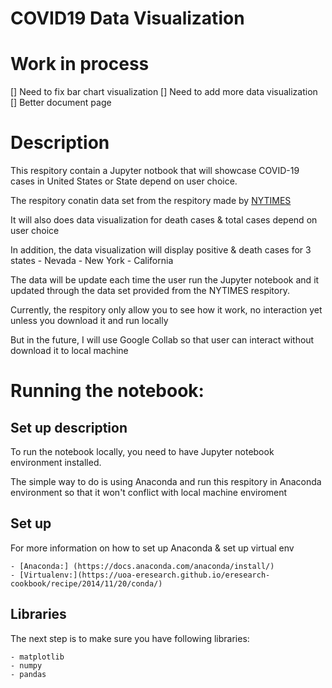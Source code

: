 # COVID19 Data Visualization

# Work in process

[] Need to fix bar chart visualization
[] Need to add more data visualization
[] Better document page

# Description

This respitory contain a Jupyter notbook that will showcase COVID-19 cases in United States or State depend on user choice. 

The respitory conatin data set from the respitory made by [NYTIMES](https://github.com/nytimes/covid-19-data)

It will also does data visualization for death cases & total cases depend on user choice 

In addition, the data visualization will display positive & death cases for 3 states
    - Nevada
    - New York 
    - California

The data will be update each time the user run the Jupyter notebook and it updated through the data set provided from the NYTIMES respitory.

Currently, the respitory only allow you to see how it work, no interaction yet unless you download it and run locally

But in the future, I will use Google Collab so that user can interact without download it to local machine

# Running the notebook:
## Set up description

To run the notebook locally, you need to have Jupyter notebook environment installed.

The simple way to do is using Anaconda and run this respitory in Anaconda environment so that it won't conflict with local machine enviroment 

## Set up

For more information on how to set up Anaconda & set up virtual env

    - [Anaconda:] (https://docs.anaconda.com/anaconda/install/)
    - [Virtualenv:](https://uoa-eresearch.github.io/eresearch-cookbook/recipe/2014/11/20/conda/) 
## Libraries

The next step is to make sure you have following libraries:

    - matplotlib
    - numpy
    - pandas